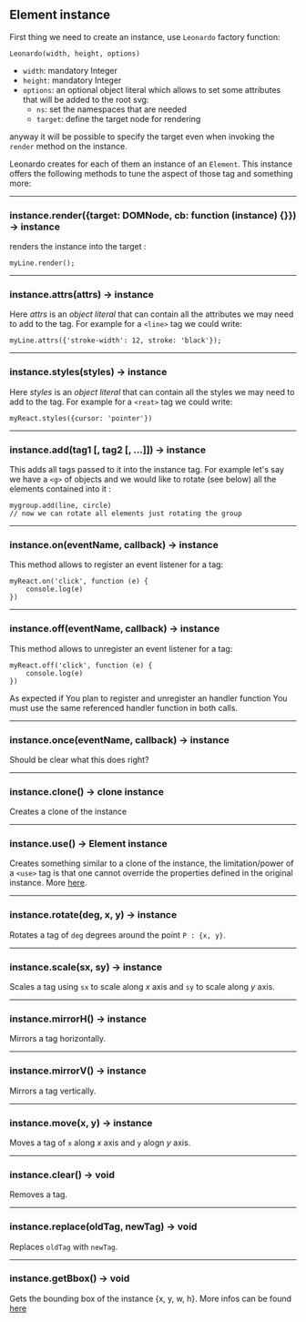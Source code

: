 ## Element instance  

First thing we need to create an instance, use `Leonardo` factory function:

```
Leonardo(width, height, options)
```
- `width`: mandatory Integer  
- `height`: mandatory Integer  
- `options`: an optional object literal which allows to  set some attributes that will be added to the root svg:  
    - `ns`: set the namespaces that are needed  
    - `target`: define the target node for rendering  

anyway it will be possible to specify the target even when invoking the `render` method on the instance.

Leonardo creates for each of them an instance of an `Element`. This instance offers the following methods to tune the aspect of those tag and something more:  

---  
### instance.render({target: DOMNode, cb: function (instance) {}}) -> instance

renders the instance into the target :
```
myLine.render();
```
---

### instance.attrs(attrs) -> instance

Here _attrs_ is an _object literal_ that can contain all the attributes we may need to add to the tag. For example for a `<line>` tag we could write:
```
myLine.attrs({'stroke-width': 12, stroke: 'black'});
```
---
### instance.styles(styles) -> instance  

Here _styles_ is an _object literal_ that can contain all the styles we may need to add to the tag. For example for a `<reat>` tag we could write:
```
myReact.styles({cursor: 'pointer'})
```
---
### instance.add(tag1 [, tag2 [, ...]]) -> instance  

This adds all tags passed to it into the instance tag. For example let's say we have a `<g>` of objects and we would like to rotate (see below) all the elements contained into it :
```
mygroup.add(line, circle)
// now we can rotate all elements just rotating the group
```
---
### instance.on(eventName, callback) -> instance  

This method allows to register an event listener for a tag:
```
myReact.on('click', function (e) {
    console.log(e)
})
```
---
### instance.off(eventName, callback) -> instance  

This method allows to unregister an event listener for a tag:
```
myReact.off('click', function (e) {
    console.log(e)
})
```
As expected if You plan to register and unregister an handler function You must use the same referenced handler function in both calls.

---

### instance.once(eventName, callback) -> instance  

Should be clear what this does right?

---

### instance.clone() -> clone instance  

Creates a clone of the instance


---

### instance.use() -> <use> Element instance  

Creates something similar to a clone of the instance, the limitation/power of a `<use>` tag is that one cannot override the properties defined in the original instance. More [here](https://developer.mozilla.org/en-US/docs/Web/SVG/Element/use).


---

### instance.rotate(deg, x, y) -> instance  

Rotates a tag of `deg` degrees around the point `P : {x, y}`.

---

### instance.scale(sx, sy) -> instance  

Scales a tag using `sx` to scale along _x_ axis and `sy` to scale along _y_ axis.

---

### instance.mirrorH() -> instance  

Mirrors a tag horizontally.

---

### instance.mirrorV() -> instance  

Mirrors a tag vertically.

---

### instance.move(x, y) -> instance  

Moves a tag of `x` along _x_ axis and `y` alogn _y_ axis. 


---

### instance.clear() -> void

Removes a tag.

---

### instance.replace(oldTag, newTag) -> void

Replaces `oldTag` with `newTag`.

---

### instance.getBbox() -> void

Gets the bounding box of the instance {x, y, w, h}. More infos can be found [here](https://developer.mozilla.org/en-US/docs/Web/API/SVGGraphicsElement/getBBox)




